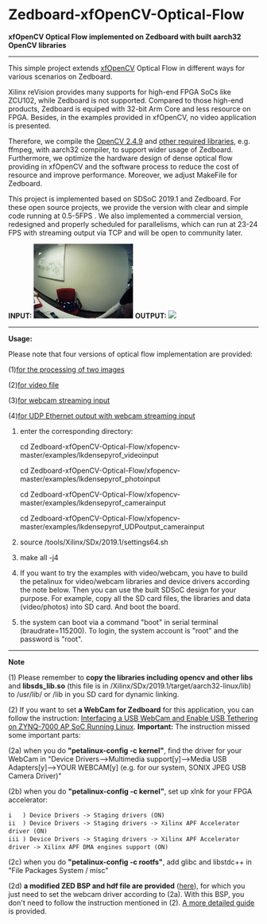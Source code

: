 # Zedboard-xfOpenCV-Optical-Flow
**xfOpenCV Optical Flow implemented on Zedboard with built aarch32 OpenCV libraries**

***

This simple project extends [xfOpenCV](https://github.com/Xilinx/xfopencv) Optical Flow in different ways for various scenarios on Zedboard. 

Xilinx reVision provides many supports for high-end FPGA SoCs like ZCU102, while Zedboard is not supported. Compared to those high-end products, Zedboard is equiped with 32-bit Arm Core and less resource on FPGA. Besides, in the examples provided in xfOpenCV, no video application is presented.

Therefore, we compile the [OpenCV 2.4.9](https://github.com/zslwyuan/Zedboard-xfOpenCV-Optical-Flow/tree/master/arm_opencv_249) and [other required libraries](https://github.com/zslwyuan/Zedboard-xfOpenCV-Optical-Flow/tree/master/arm_other_libs), e.g. ffmpeg, with aarch32 compiler, to support wider usage of Zedboard. Furthermore, we optimize the hardware design of dense optical flow providing in xfOpenCV and the software process to reduce the cost of resource and improve performance. Moreover, we adjust MakeFile for Zedboard.

This project is implemented based on SDSoC 2019.1 and Zedboard. For these open source projects, we provide the version with clear and simple code running at 0.5-5FPS . We also implemented a commercial version, redesigned and properly scheduled for parallelisms, which can run at 23-24 FPS with streaming output via TCP and will be open to community later.


**INPUT:** <img src="https://github.com/zslwyuan/Zedboard-xfOpenCV-Optical-Flow/blob/master/demo_photos/input.gif" data-canonical-src="https://github.com/zslwyuan/Zedboard-xfOpenCV-Optical-Flow/blob/master/demo_photos/input.gif" width="200" /> **OUTPUT:** <img src="https://github.com/zslwyuan/Zedboard-xfOpenCV-Optical-Flow/blob/master/demo_photos/output.gif" data-canonical-src="https://github.com/zslwyuan/Zedboard-xfOpenCV-Optical-Flow/blob/master/demo_photos/input.gif" width="200" />


***

**Usage:**

Please note that four versions of optical flow implementation are provided: 

(1)[for the processing of two images](https://github.com/zslwyuan/Zedboard-xfOpenCV-Optical-Flow/tree/master/xfopencv-master/examples/lkdensepyrof_photoinput)

(2)[for video file](https://github.com/zslwyuan/Zedboard-xfOpenCV-Optical-Flow/tree/master/xfopencv-master/examples/lkdensepyrof_videoinput)

(3)[for webcam streaming input](https://github.com/zslwyuan/Zedboard-xfOpenCV-Optical-Flow/tree/master/xfopencv-master/examples/lkdensepyrof_camerainput)

(4)[for UDP Ethernet output with webcam streaming input](https://github.com/zslwyuan/Zedboard-xfOpenCV-Optical-Flow/tree/master/xfopencv-master/examples/lkdensepyrof_UDPoutput_camerainput) 

1. enter the corresponding directory:

    cd Zedboard-xfOpenCV-Optical-Flow/xfopencv-master/examples/lkdensepyrof_videoinput 

    cd Zedboard-xfOpenCV-Optical-Flow/xfopencv-master/examples/lkdensepyrof_photoinput

    cd Zedboard-xfOpenCV-Optical-Flow/xfopencv-master/examples/lkdensepyrof_camerainput

    cd Zedboard-xfOpenCV-Optical-Flow/xfopencv-master/examples/lkdensepyrof_UDPoutput_camerainput


2. source /tools/Xilinx/SDx/2019.1/settings64.sh
3. make all -j4
4. If you want to try the examples with video/webcam, you have to build the petalinux for video/webcam libraries and device drivers according the note below. Then you can use the built SDSoC design for your purpose. For example, copy all the SD card files, the libraries and data (video/photos) into SD card. And boot the board.
5. the system can boot via a command "boot" in serial terminal (braudrate=115200). To login, the system account is "root" and the password is "root".
***

**Note**

(1) Please remember to **copy the libraries including opencv and other libs** and **libsds_lib.so** (this file is in /Xilinx/SDx/2019.1/target/aarch32-linux/lib) to /usr/lib/ or /lib in you SD card for dynamic linking.

(2) If you want to set **a WebCam for Zedboard** for this application, you can follow the instruction: [Interfacing a USB WebCam and Enable USB Tethering on ZYNQ-7000 AP SoC Running Linux](https://medium.com/developments-and-implementations-on-zynq-7000-ap/interfacing-a-usb-webcam-and-enable-usb-tethering-on-zynq-7000-ap-soc-running-linux-1ba6d836749d). **Important:** The instruction missed some important parts:

(2a) when you do **"petalinux-config -c kernel"**, find the driver for your WebCam in "Device Drivers-->Multimedia support\[y\]-->Media USB Adapters\[y\]-->YOUR WEBCAM\[y\] (e.g. for our system, SONIX JPEG USB Camera Driver)"

(2b) when you do **"petalinux-config -c kernel"**, set up xlnk for your FPGA accelerator:

    i   ) Device Drivers -> Staging drivers (ON) 
    ii  ) Device Drivers -> Staging drivers -> Xilinx APF Accelerator driver (ON)
    iii ) Device Drivers -> Staging drivers -> Xilinx APF Accelerator driver -> Xilinx APF DMA engines support (ON)

(2c) when you do **"petalinux-config -c rootfs"**, add glibc and libstdc++ in "File Packages System / misc"

(2d) **a modified ZED BSP and hdf file are provided** ([here](https://github.com/zslwyuan/Zedboard-xfOpenCV-Optical-Flow/blob/master/petalinux)), for which you just need to set the webcam driver according to (2a). With this BSP, you don't need to follow the instruction mentioned in (2). [A more detailed guide](https://github.com/zslwyuan/Zedboard-xfOpenCV-Optical-Flow/blob/master/petalinux/README.md) is provided.
